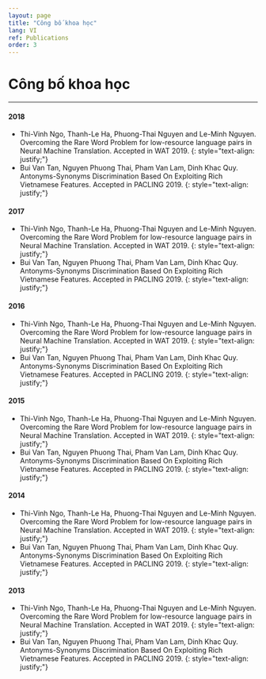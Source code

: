 ```yaml
---
layout: page
title: "Công bố khoa học"
lang: VI
ref: Publications
order: 3
---
```

# Công bố khoa học
---


#### 2018
* Thi-Vinh Ngo, Thanh-Le Ha, Phuong-Thai Nguyen and Le-Minh Nguyen. Overcoming the Rare Word Problem for low-resource language pairs in Neural Machine Translation. Accepted in WAT 2019.
{: style="text-align: justify;"}
* Bui Van Tan, Nguyen Phuong Thai, Pham Van Lam, Dinh Khac Quy. Antonyms-Synonyms Discrimination Based On Exploiting Rich Vietnamese Features. Accepted in PACLING 2019.
{: style="text-align: justify;"}

#### 2017
* Thi-Vinh Ngo, Thanh-Le Ha, Phuong-Thai Nguyen and Le-Minh Nguyen. Overcoming the Rare Word Problem for low-resource language pairs in Neural Machine Translation. Accepted in WAT 2019.
{: style="text-align: justify;"}
* Bui Van Tan, Nguyen Phuong Thai, Pham Van Lam, Dinh Khac Quy. Antonyms-Synonyms Discrimination Based On Exploiting Rich Vietnamese Features. Accepted in PACLING 2019.
{: style="text-align: justify;"}

#### 2016
* Thi-Vinh Ngo, Thanh-Le Ha, Phuong-Thai Nguyen and Le-Minh Nguyen. Overcoming the Rare Word Problem for low-resource language pairs in Neural Machine Translation. Accepted in WAT 2019.
{: style="text-align: justify;"}
* Bui Van Tan, Nguyen Phuong Thai, Pham Van Lam, Dinh Khac Quy. Antonyms-Synonyms Discrimination Based On Exploiting Rich Vietnamese Features. Accepted in PACLING 2019.
{: style="text-align: justify;"}

#### 2015
* Thi-Vinh Ngo, Thanh-Le Ha, Phuong-Thai Nguyen and Le-Minh Nguyen. Overcoming the Rare Word Problem for low-resource language pairs in Neural Machine Translation. Accepted in WAT 2019.
{: style="text-align: justify;"}
* Bui Van Tan, Nguyen Phuong Thai, Pham Van Lam, Dinh Khac Quy. Antonyms-Synonyms Discrimination Based On Exploiting Rich Vietnamese Features. Accepted in PACLING 2019.
{: style="text-align: justify;"}

#### 2014
* Thi-Vinh Ngo, Thanh-Le Ha, Phuong-Thai Nguyen and Le-Minh Nguyen. Overcoming the Rare Word Problem for low-resource language pairs in Neural Machine Translation. Accepted in WAT 2019.
{: style="text-align: justify;"}
* Bui Van Tan, Nguyen Phuong Thai, Pham Van Lam, Dinh Khac Quy. Antonyms-Synonyms Discrimination Based On Exploiting Rich Vietnamese Features. Accepted in PACLING 2019.
{: style="text-align: justify;"}

#### 2013
* Thi-Vinh Ngo, Thanh-Le Ha, Phuong-Thai Nguyen and Le-Minh Nguyen. Overcoming the Rare Word Problem for low-resource language pairs in Neural Machine Translation. Accepted in WAT 2019.
{: style="text-align: justify;"}
* Bui Van Tan, Nguyen Phuong Thai, Pham Van Lam, Dinh Khac Quy. Antonyms-Synonyms Discrimination Based On Exploiting Rich Vietnamese Features. Accepted in PACLING 2019.
{: style="text-align: justify;"}
